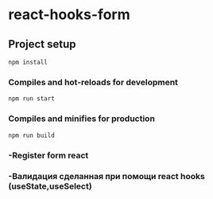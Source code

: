 # react-hooks-form

## Project setup
```
npm install
```

### Compiles and hot-reloads for development
```
npm run start
```

### Compiles and minifies for production
```
npm run build
```

### -Register form react
### -Валидация сделанная при помощи react hooks (useState,useSelect)
